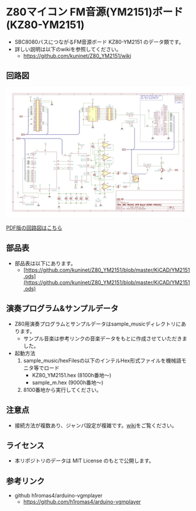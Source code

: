 # Z80マイコン FM音源(YM2151)ボード (KZ80-YM2151)

- SBC8080バスにつながるFM音源ボード KZ80-YM2151 のデータ類です。
- 詳しい説明は以下のwikiを参照してください。
  - https://github.com/kuninet/Z80_YM2151/wiki

## 回路図

![回路図](img/YM2151.jpg)

[PDF版の回路図はこちら](img/YM2151.pdf)

## 部品表

- 部品表は以下にあります。
  - [https://github.com/kuninet/Z80_YM2151/blob/master/KiCAD/YM2151.ods](https://github.com/kuninet/Z80_YM2151/blob/master/KiCAD/YM2151.ods)

## 演奏プログラム&サンプルデータ

- Z80用演奏プログラムとサンプルデータはsample_musicディレクトリにあります。
  - サンプル音楽は参考リンクの音楽データをもとに作成させていただきました。
- 起動方法
  1. sample_music/hexFilesの以下のインテルHex形式ファイルを機械語モニタ等でロード
      - KZ80_YM2151.hex  (8100h番地〜)
      - sample_m.hex    (9000h番地〜)
  2. 8100番地から実行してください。

## 注意点

- 接続方法が複数あり、ジャンパ設定が複雑です。[wiki](https://github.com/kuninet/Z80_YM2151/wiki)をご覧ください。

## ライセンス

- 本リポジトリのデータは MIT License のもとで公開します。

## 参考リンク
- github h1romas4/arduino-vgmplayer
  - https://github.com/h1romas4/arduino-vgmplayer
